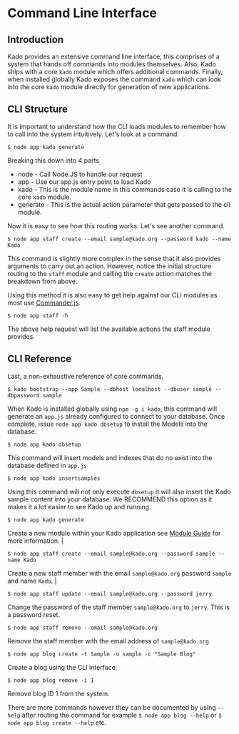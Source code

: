 # Command Line Interface

## Introduction

Kado provides an extensive command line interface, this comprises of a system that hands off commands into modules themselves. Also, Kado ships with a core `kado` module which offers additional commands. Finally, when installed globally Kado exposes the command `kado` which can look into the core `kado` module directly for generation of new applications.

## CLI Structure

It is important to understand how the CLI loads modules to remember how to call into the system intuitively. Let's look at a command.

```
$ node app kado generate
```

Breaking this down into 4 parts
* node - Call Node.JS to handle our request
* app - Use our app.js entry point to load Kado
* kado - This is the module name in this commands case it is calling to the core `kado` module.
* generate - This is the actual action parameter that gets passed to the cli module.

Now it is easy to see how this routing works. Let's see another command.

```
$ node app staff create --email sample@kado.org --password kado --name Kado
```

This command is slightly more complex in the sense that it also provides arguments to carry out an action. However, notice the initial structure routing to the `staff` module and calling the `create` action matches the breakdown from above.

Using this method it is also easy to get help against our CLI modules as most use [Commander.js](https://www.npmjs.com/package/commander).

```
$ node app staff -h
```

The above help request will list the available actions the staff module provides.

## CLI Reference

Last, a non-exhaustive reference of core commands.

```
$ kado bootstrap --app Sample --dbhost localhost --dbuser sample --dbpassword sample
```

When Kado is installed globally using `npm -g i kado`, this command will generate an `app.js` already configured to connect to your database. Once complete, issue `node app kado dbsetup` to install the Models into the database.

```
$ node app kado dbsetup
```
This command will insert models and indexes that do no exist into the database defined in `app.js`

```
$ node app kado insertsamples
```

Using this command will not only execute `dbsetup` it will also insert the Kado sample content into your database. We RECOMMEND this option as it makes it a lot easier to see Kado up and running.

```
$ node app kado generate
```

Create a new module within your Kado application see [Module Guide](/doc/kado/3.x/module-guide) for more information. |

```
$ node app staff create --email sample@kado.org --password sample --name Kado
```

Create a new staff member with the email `sample@kado.org` password `sample` and name `Kado`. |

```
$ node app staff update --email sample@kado.org --password jerry
```

Change the password of the staff member `sample@kado.org` to `jerry`. This is a password reset.

```
$ node app staff remove --email sample@kado.org
```

Remove the staff member with the email address of `sample@kado.org`

```
$ node app blog create -t Sample -u sample -c "Sample Blog"
```

Create a blog using the CLI interface.

```
$ node app blog remove -i 1
```

Remove blog ID 1 from the system.

There are more commands however they can be documented by using `--help` after routing the command for example `$ node app blog --help` or `$ node app blog create --help` etc.

